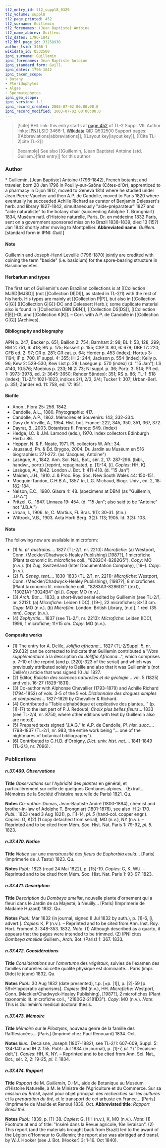 ```yaml
---
tl2_entry_id: tl2_suppl8_0329
tl2_volume: suppl8
tl2_page_printed: 452
tl2_surname: Guillemin
tl2_forenames: (Jean Baptiste) Antoine
tl2_name_abbrev: Guillem.
tl2_dates: 1796-1842
tl2_bhl_page_id: 33258930
author_lsid: 3466-1
wikidata_id: Q532500
ipni_surname: Guillemin
ipni_forenames: Jean Baptiste Antoine
ipni_standard_form: Guill.
ipni_dates: 1796-1842
ipni_taxon_scope: 
- Botany
- Pteridophytes
- Algae
- Spermatophytes
ipni_geo_scope: 
ipni_version: 1.1
ipni_record_created: 2003-07-02 00:00:00.0
ipni_record_modified: 2003-07-02 00:00:00.0
---
```


> [!cite] BHL link: this entry starts at [page 452](https://www.biodiversitylibrary.org/page/33258930) of TL-2 Suppl. VIII
> Author links: [IPNI](https://www.ipni.org/a/3466-1) LSID 3466-1, [Wikidata](https://www.wikidata.org/wiki/Q532500) QID Q532500
> Support pages: [[Abbreviations|abbreviations]], [[Layout key|layout key]], [[Cite TL-2|cite TL-2]]

> [!example] See also [[Guillemin, (Jean Baptiste) Antoine {std. Guillem.}|first entry]] for this author

### Author

\* Guillemin, \[Jean Baptiste\] Antoine (1796-1842), French botanist and traveler, born 20 Jan 1796 in Pouilly-sur-Saône (Côtes-d'Or), apprenticed to a pharmacy in Dijon 1812, moved to Geneva 1814 where he studied under Jean Pierre Vaucher and then A.P. de Candolle, moved to Paris 1820 where eventually he succeeded Achille Richard as curator of Benjamin Delessert's herb. and library 1827-1842, simultaneously "aide-préparateur" 1827 and "aide naturaliste" to the botany chair (succeeding Adolphe T. Brongniart) 1834, Muséum natl. d'Histoire naturelle, Paris, Dr. en médecine 1832 Paris, sent on a government sponsored mission to Brazil 1838-1839, died 13 \[15?\] Jan 1842 shortly after moving to Montpellier. 
**Abbreviated name**: *Guillem.* \[standard form in IPNI: *Guill.*\]

#### Note

Guillemin and Joseph-Henri Leveillé (1796-1870) jointly are credited with coining the term "baside" (i.e. basidium) for the spore-bearing structure in Basidiomycetes.

#### Herbarium and types

The first set of Guillemin's own Brazilian collections is at [[Collection MJSD|MJSD]] (not [[Collection DI|DI]], as stated in TL-2/1) with the rest of his herb. His types are mainly at [[Collection P|P]], but also in [[Collection G|G]] ([[Collection G|G]]-DC and Delessert Herb.); some duplicate material also is found in [[Collection DBN|DBN]], [[Collection DS|DS]], [[Collection E|E]]-GL and [[Collection K|K]]. – Corr. with A.P. de Candolle in [[Collection G|G]] (Archives).

#### Bibliography and biography

APN p. 247; Backer p. 651; Baillon 2: 754; Barnhart 2: 98; BL 1: 53, 128, 299; BM 2: 751, 6: 418; BN p. 175; Bossert p. 155; CSP 3: 80, 6: 679; DBF 17: 220; GFB ed. 2: 97; GR p. 281; GR cat. p. 64; Herder p. 453 (index); Hortus 3: 1194; IF p. 700, IF suppl. 4: 355; IH 2: 244; Jackson p. 554 (index); Kelly p. 96; Kew 2: 529-530; Kew List p. 28; Lasègue p. 570 (index) (d. "15 Jan"); LS 4140, 10.576; Moebius p. 233; NI 2: 73; NI suppl. p. 36; Portr. 3: 514; PR ed. 1: 3973-3978, ed. 2: 3645-3650; Rehder 5(index): 351; RS p. 86; TL-1: 518 (index); TL-2/1: 1021-1023, indices 2/1, 2/3, 2/4; Tucker 1: 307; Urban-Berl. p. 351; Zander ed. 11: 758, ed. 17: 951.

#### Biofile

- Anon., Flora 25: 256. 1842.
- Candolle, A.L., 1880. Phytographie: 417.
- Candolle, A.P., 1862. Mémoires et Souvenirs: 143, 332-334.
- Davy de Virville, A., 1954. Hist. bot. France: 222, 345, 350, 351, 367, 372.
- Dayrat, B., 2003. Botanistes fl. France: 649. (index)
- Hedge, I.C. & J.M. Lamond (eds.), 1970. Index collectors Edinburgh Herb.: 86.
- Hepper, N. & F. Neate, 1971. Pl. collectors W. Afr.: 34.
- Jaussaud, Ph. & Éd. Brygoo, 2004. Du Jardin au Muséum en 516 biographies: 271-272. (as "Jacques, Antoine")
- Lasègue, A., 1842. Ann. Sci. Nat., Bot., sér. 2, 17: 287-296. (bibl., handwr., portr.) \[reprint, repaginated, p. \[1\]-14, \[i\]. *Copies*: HH, K\]
- Lasègue, A., 1842. London J. Bot. 1: 411-418. (d. "15 Jan")
- Maiden, J.H., 1910. J. & Proc. Roy. Soc. New South Wales 44: 150-151.
- Mocquin-Tandon, C.H.B.A., 1857. *In*, L.G. Michaud, Biogr. Univ., ed. 2, 18: 182-184.
- Nelson, E.C., 1980. Glasra 4: 48. (specimens at DBN) (as "Guillemin, J.P.A.")
- Pritzel, G., 1847. Linnaea 19: 454. (d. "15 Jan"; also said to be "Antoine" not "J.B.A.")
- Urban, I., 1906. *In*, C. Martius, Fl. Bras. 1(1): 30-31. (itin.)
- Wittrock, V.B., 1903. Acta Horti Berg. 3(2): 113; 1905. Id. 3(3): 103.

#### Note

The following now are available in microform:
- (1) *Ic. pl. australas.*... 1827 (TL-2/1, nr. 2210):
*Microfiche*: (a) Westport, Conn. (Meckler/Chadwyck-Healey Publishing) \[1987?\], 1 microfiche (Plant taxonomic lit. microfiche coll., "8282C4-8282G5"). *Copy*: MO (n.v.). (b) Zug, Switzerland (Inter Documentation Company), \[19–\]. *Copy*: (n.v.).
- (2) *Fl. Seneg. tent.*... 1830-1833 (TL-2/1, nr. 2211):
*Microfiche*: Westport, Conn. (Meckler/Chadwyck-Healey Publishing), \[1987?\], 8 microfiches (Plant taxonomic lit. microfiche coll., "8283A3-8286D2" (text), "13021A1-13024B4" (pl.)). *Copy*: MO (n.v.).
- (3) *Arch. Bot.*... 1833, a short-lived serial edited by Guillemin (see TL-2/1, nr. 2212):
(a) *Microfiche*: Leiden (IDC), \[19–\], 22 microfiches; 8×13 cm. *Copy*: MO (n.v.). (b) *Microfilm*: London: British Library, \[n.d.\], 1 reel (35 mm). *Copy*: (n.v.).
- (4) *Zephyritis*... 1837 (see TL-2/1, nr. 2213):
*Microfiche*: Leiden (IDC), 1996, 1 microfiche; 11×15 cm. *Copy*: MO (n.v.).

#### Composite works

- (1) The entry for A. Delile, *Joliffia africana*... 1827 (TL-2/Suppl. 5, nr. 29.632) can be corrected to indicate that Guillemin contributed a "*Note supplémentaire* à la description du *Joliffia Africana*...", which comprises p. 7-10 of the reprint (and p. \[320\]-323 of the serial) and which was previously attributed solely to Delile and also that it was Guillemin's (not Delile's) article that was signed 10 Jul 1827.
- (2) Editor, *Bulletin des sciences naturelles et de géologie*... vol. 5 (1825) and vols. 16-27 (1829-1831).
- (3) Co-author with Alphonse Chevallier (1793-1879) and Achille Richard (1794-1852) of vols. 3-5 of the 5 vol. *Dictionnaire des drogues simples et composées*... 1827-1829 by Chevallier & Richard.
- (4) Contributed a "Table alphabétique et explicative des plantes..." (p. \[1\]-17) to the last part of P.J. Redouté, *Choix plus belles fleurs*... 1833 (see TL-2/4, nr. 8750, where other editions with text by Guillemin also are noted).
- (5) Prepared texts signed "J.A.G." *in* A.P. de Candolle, *Pl. hist. succ.*... 1798-1837 (TL-2/1, nr. 983, the entire work being "... one of the nightmares of botanical bibliography").
- (6) Contributed to C.H.D. d'Orbigny, *Dict. univ. hist. nat.*... 1841-1849 (TL-2/3, nr. 7096).

### Publications

##### n.37.469. Observations

**Title**
*Observations* sur l'*hybridité* des *plantes* en général, et particulièrement sur celle de quelques Gentianes alpines... (Extrait... Mémoires de la Société d'histoire naturelle de Paris) 1821. Qu.

**Notes**
*Co-author*: Dumas, Jean-Baptiste André (1800-1884), chemist and brother-in-law of Adolphe T. Brongniart (1801-1876), see also IH 2: 170.
*Publ*.: 1823 (read 3 Aug 1821), p. \[1\]-14, *pl. 5* (hand-col. copper engr.). *Copies*: G, K(2) (1 copy detached from serial), MO (n.v.), NY (n.v.). – Reprinted and to be cited from Mém. Soc. Hist. Nat. Paris 1: 79-92, *pl. 5.* 1823.

##### n.37.470. Notice

**Title**
*Notice* sur une *monstruosité* des *fleurs* de *Euphorbia esula*... \[Paris\] (Imprimerie de J. Tastu) 1823. Qu.

**Notes**
*Publ*.: 1823 (read 24 Mai 1822), p. \[15\]-19. *Copies*: G, K, WU. – Reprinted and to be cited from Mém. Soc. Hist. Nat. Paris 1: 93-97. 1823.

##### n.37.471. Description

**Title**
*Description* du *Dombeya ameliæ*, nouvelle plante d'ornement qui a fleuri dans le Jardin de sa Majesté, à Neuilly... \[Paris\] (Imprimerie de Madame Huzard) 1832. Qu.

**Notes**
*Publ*.: Mar 1832 (in journal, signed 8 Jul 1832 by auth.), p. \[1\]-6, \[i, advert.\]. *Copies*: K, P (n.v.). – Reprinted and to be cited from Ann. Inst. Roy. Hort. Fromont 3: 348-353. 1832.
*Note*: (1) Although described as a quarto, it appears that the pages were intended to be trimmed. (2) IPNI cites *Dombeya ameliae* Guillem., Arch. Bot. (Paris) 1: 367. 1833.

##### n.37.472. Considérations

**Title**
*Considérations* sur l'*amertume* des *végétaux*, suivies de l'examen des familles naturelles où cette qualité physique est dominante... Paris (impr. Didot le jeune) 1832. Qu.

**Notes**
*Publ*.: 30 Aug 1832 (date presented), t.p. \[=p. \[1\]\], p. \[2\]-59 \[p. 59=Hippocratic aphorisms\]. *Copies*: BM (n.v.), HH. *Microfiche*: Westport, Conn. (Meckler/Chadwyck-Healey Publishing), \[1987?\], 2 microfiches (Plant taxonomic lit. microfiche coll., "2180G2-2181D3"). *Copy*: MO (n.v.).
*Note*: This is Guillemin's medical doctoral thesis.

##### n.37.473. Mémoire

**Title**
*Mémoire* sur le *Pilostyles*, nouveau genre de la famille des Rafflesiacées... \[Paris\] (Imprimé chez Paul Renouard) 1834. Oct.

**Notes**
*Illus*.: Decaisne, Joseph (1807-1882), see TL-2/1: 607-609, Suppl. 5: 134-140 and IH 2: 155.
*Publ*.: Jul 1834 (in journal), p. \[1\]-7, *pl. 1* ("Decaisne delt."). *Copies*: HH, K, NY. – Reprinted and to be cited from Ann. Sci. Nat., Bot., sér. 2, 2: 19-25, *pl. 1.* 1834.

##### n.37.474. Rapport

**Title**
*Rapport* de M. *Guillemin*, D.-M., aide de Botanique au Muséum d'Histoire Naturelle, à M. le Ministre de l'Agriculture et du Commerce. Sur sa *mission au Brésil*, ayant pour objet principal des *recherches* sur les *cultures* et la *préparation du thé*, et le transport de cet arbuste en France... \[Paris\] (Imprimerie de Maulde et Renou) 1839. Oct.
**Abbreviated title**: *Rapport Brésil thé*.

**Notes**
*Publ*.: 1839, p. \[1\]-38. *Copies*: G, HH (n.v.), K, MO (n.v.).
*Note*: (1) Footnote at end of title: "Inséré dans la Revue agricole, 16e livraison". (2) This report (and the materials brought back from Brazil) led to the award of the Légion d'Honneur to Guillemin; the report also was abridged and transl. by W.J. Hooker (see J. Bot. (Hooker) 3: 1-16. Oct 1840).

